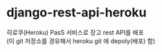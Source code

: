 # django-rest-api-heroku
히로쿠(Heroku) PasS 서비스로 장고 rest API를 배포   
(이 git 저장소를 경유해서 heroku git 에 depoly(배포) 함)
